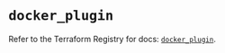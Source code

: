 # `docker_plugin`

Refer to the Terraform Registry for docs: [`docker_plugin`](https://registry.terraform.io/providers/kreuzwerker/docker/3.6.2/docs/resources/plugin).
